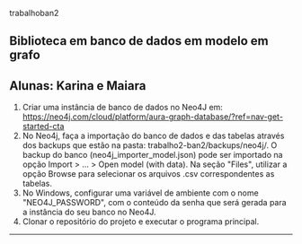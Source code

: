 trabalhoban2
## Biblioteca em banco de dados em modelo em grafo

Alunas: Karina e Maiara
------

1. Criar uma instância de banco de dados no Neo4J em: https://neo4j.com/cloud/platform/aura-graph-database/?ref=nav-get-started-cta
2. No Neo4j, faça a importação do banco de dados e das tabelas através dos backups que estão 
na pasta: trabalho2-ban2/backups/neo4j/.
O backup do banco (neo4j_importer_model.json) pode ser importado na opção Import > ... > Open model (with data). Na seção "Files", utilizar a opção Browse para selecionar os arquivos .csv correspondentes as tabelas.
3. No Windows, configurar uma variável de ambiente com o nome "NEO4J_PASSWORD", com o conteúdo da senha
que será gerada para a instância do seu banco no Neo4J.
4. Clonar o repositório do projeto e executar o programa principal.



------

